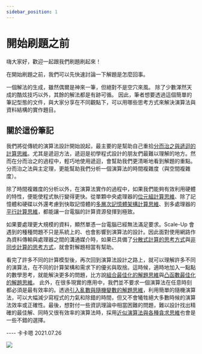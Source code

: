 ```yaml
---
sidebar_position: 1
---
```


# 開始刷題之前

嗨大家好，歡迎一起跟我們刷題刷起來！

在開始刷題之前，我們可以先快速討論一下解題是怎麼回事。

一個解法的生成，雖然偶爾是神來一筆，但絕對不是空穴來風。
除了少數渾然天成的酷炫技巧以外，其餘的解法都是有跡可循。
因此，筆者想要透過這個簡單的筆記型態的文件，與大家分享在不同觀點下，可以用哪些思考方式來解決演算法與資料結構的實作題目。


## 關於這份筆記

我們將從傳統的演算法設計開始說起，最主要的是幫助自己重拾[分而治之與遞迴的計算思維](unit01-divide-and-conquer/divide-and-conquer.md)。尤其是遞迴方法，遞迴是初學程式設計的朋友們最難以理解的地方。然而在分而治之的過程中，輕巧地使用遞迴，會幫助我們更清晰地看到解題的重點。分而治之法與主定理，更能幫助我們分析一個演算法的時間複雜度（與空間複雜度）。

除了時間複雜度的分析以外，在演算法實作的過程中，如果我們能夠有效利用硬體的特性，便能使程式執行變得更快。從單顆中央處理器的[位元組計算思維](unit02-bit-tricks/bit-tricks.md)、除了記憶體和硬碟以外還考慮到快取記憶體的[多層次記憶體架構計算思維](unit03-memory-hierarchy)、到多處理器的[平行計算思維](unit04-parallel-computing)，都能讓一台電腦的計算資源發揮到極致。

如果要處理更大規模的資料，顯然單憑一台電腦已經無法滿足要求。Scale-Up 會遇到的種種問題不只是系統上的、也會影響到演算法的設計。因此面對使用網路作為資料傳輸與處理器之間的溝通媒介時，如果已具備了[分散式計算的思考方式](unit05-distributed-computing)與[非同步計算的思考方式](unit06-asynchronous-computing)，就會對解題相當有幫助。

看完了許多不同的計算模型後，再次回到演算法設計之路上，就可以理解許多不同的演算法，在不同的計算架構和需求下的優劣與取捨。這時候，適時地加入一點點的數學思考，就能解決更多的問題，比方說[組合最佳化的解題思維](unit07-combinatorial-optimization)與[凸函數最佳化的解題思維](unit08-convex-optimization)。
此外，在很多現實的應用中，我們並不要求一個演算法在任意時刻都必須是最有效率的。透過[引入亂數與隨機變數的解題思維](unit09-randomized-algorithms)，利用簡單的隨機演算法，可以大幅減少寫程式的力氣和除錯的時間，但又不會犧牲絕大多數時候的演算法效率或正確性。最後，想對付一些資訊理論中相當困難的問題，難以設計找出精確的最佳解、同時又很有效率的演算法時，採用[近似演算法與各種貪求思維](unit10-approximate-algorithms)也會是一些不錯的選擇。

---- 卡卡嗯 2021.07.26

![](https://mirrors.creativecommons.org/presskit/buttons/88x31/svg/by-sa.svg)